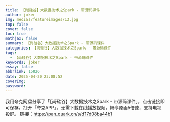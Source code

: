 ```yaml
---
title: 【尚硅谷】大数据技术之Spark - 带源码课件
author: joker
img: medias/featureimages/13.jpg
top: false
cover: false
toc: true
mathjax: false
summary: 【尚硅谷】大数据技术之Spark - 带源码课件
categories: 【尚硅谷】大数据技术之Spark - 带源码课件
tags:
  - 【尚硅谷】大数据技术之Spark - 带源码课件
keywords: joker
essay: false
abbrlink: 15826
date: 2025-04-20 23:08:52
coverImg:
password:
---
```


我用夸克网盘分享了「【尚硅谷】大数据技术之Spark - 带源码课件」，点击链接即可保存。打开「夸克APP」，无需下载在线播放视频，畅享原画5倍速，支持电视投屏。
链接：https://pan.quark.cn/s/d17d08ba44b1
